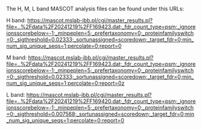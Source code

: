 The H, M, L band MASCOT analysis files can be found under this URLs:

H band: https://mascot.mslab-ibb.pl/cgi/master_results.pl?file=..%2Fdata%2F20241219%2FF169423.dat;_fdr_count_type=psm;_ignoreionsscorebelow=-1;_minpeplen=5;_prefertaxonomy=0;_proteinfamilyswitch=0;_sigthreshold=0.02333;_sortunassigned=scoredown;_target_fdr=0;min_num_sig_unique_seqs=1;percolate=0;report=0

M band: https://mascot.mslab-ibb.pl/cgi/master_results.pl?file=..%2Fdata%2F20241219%2FF169423.dat;_fdr_count_type=psm;_ignoreionsscorebelow=-1;_minpeplen=5;_prefertaxonomy=0;_proteinfamilyswitch=0;_sigthreshold=0.02333;_sortunassigned=scoredown;_target_fdr=0;min_num_sig_unique_seqs=1;percolate=0;report=0z

L band: https://mascot.mslab-ibb.pl/cgi/master_results.pl?file=..%2Fdata%2F20241219%2FF169420.dat;_fdr_count_type=psm;_ignoreionsscorebelow=-1;_minpeplen=5;_prefertaxonomy=0;_proteinfamilyswitch=0;_sigthreshold=0.007568;_sortunassigned=scoredown;_target_fdr=0;min_num_sig_unique_seqs=1;percolate=0;report=0
